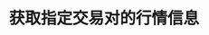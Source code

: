 ---
title: 获取指定交易对的行情信息
position_number: 7
type: get
description: /az/future/market/v1/public/q/ticker
parameters:
    -
        name: symbol
        type: string
        mandatory: true
        default: N/A
        description: 交易对
        ranges:
content_markdown: 注：**此方法不需要签名**
left_code_blocks:
    -
        code_block: "public void getKLine() {\r\n\tString text = HttpUtil.get(URL + \"/data/api/az/future/market/v1/getKLine?market=btc_usdt&type=1min&since=0\");\r\n\tSystem.out.println(text);\r\n}"
        title: Java
        language: java
right_code_blocks:
    - code_block: |-
        {
          "error": {
            "code": "",
            "msg": ""
          },
          "msgInfo": "success",
          "returnCode": 0,
          "result": {
                "t": 1761978054921,    //时间
                "s": "btc_usdt",       //交易对
                "c": "109981.3",       //最新价
                "h": "114308.1",       //24小时最高价
                "l": "108600.0",       //24小时最低价
                "a": "3128038",        //24小时成交量
                "v": "34412784.72516", //24小时成交额
                "o": "109658.1",       //24小时前第一笔成交价
                "r": "0.0029"          //24小时涨跌幅
          }
        }
      title: Response
      language: json
---